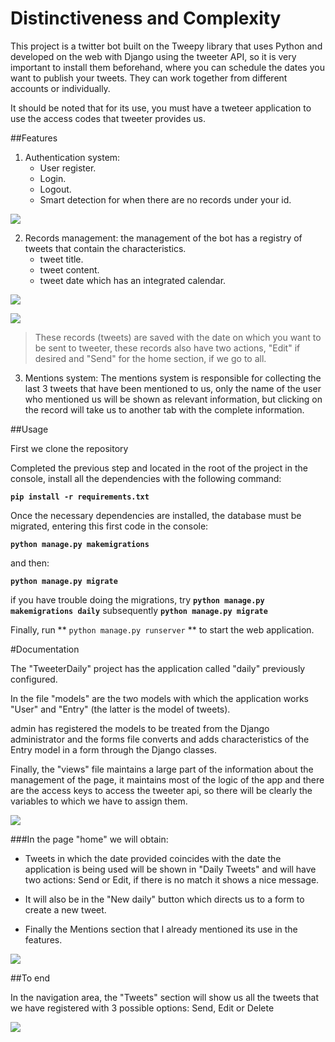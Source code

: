 # Distinctiveness and Complexity

This project is a twitter bot built on the Tweepy library that uses Python and developed on the web with Django using the tweeter API, so it is very important to install them beforehand, where you can schedule the dates you want to publish your tweets. They can work together from different accounts or individually.

It should be noted that for its use, you must have a tweteer application to use the access codes that tweeter provides us.

##Features

1. Authentication system:
	- User register.
	- Login.
	- Logout.
	- Smart detection for when there are no records under your id.
	
![](https://i.imgur.com/AnKHO11.png)

2. Records management: the management of the bot has a registry of tweets that contain the characteristics.
	- tweet title.
	- tweet content.
	- tweet date which has an integrated calendar.
	
![](https://i.imgur.com/OVKrqZN.png)

![](https://i.imgur.com/53z4v5o.png)

> 	These records (tweets) are saved with the date on which you want to be sent to tweeter, these records also have two actions, "Edit" if desired and "Send" for the home section, if we go to all.

3. Mentions system: The mentions system is responsible for collecting the last 3 tweets that have been mentioned to us, only the name of the user who mentioned us will be shown as relevant information, but clicking on the record will take us to another tab with the complete information.

##Usage

First we clone the repository

Completed the previous step and located in the root of the project in the console, install all the dependencies with the following command:

**`pip install -r requirements.txt`**

Once the necessary dependencies are installed, the database must be migrated, entering this first code in the console:

**`python manage.py makemigrations`**

and then:

**`python manage.py migrate`**

if you have trouble doing the migrations, try **`python manage.py makemigrations daily`** subsequently **`python manage.py migrate`**

Finally, run ** `python manage.py runserver` ** to start the web application.

#Documentation

The "TweeterDaily" project has the application called "daily" previously configured.

In the file "models" are the two models with which the application works "User" and "Entry" (the latter is the model of tweets).

admin has registered the models to be treated from the Django administrator and the forms file converts and adds characteristics of the Entry model in a form through the Django classes.

Finally, the "views" file maintains a large part of the information about the management of the page, it maintains most of the logic of the app and there are the access keys to access the tweeter api, so there will be clearly the variables to which we have to assign them.

![](https://i.imgur.com/4634NmJ.png)

###In the page "home" we will obtain:

- Tweets in which the date provided coincides with the date the application is being used will be shown in "Daily Tweets" and will have two actions: Send or Edit, if there is no match it shows a nice message.

- It will also be in the "New daily" button which directs us to a form to create a new tweet.

- Finally the Mentions section that I already mentioned its use in the features.

![](https://i.imgur.com/88fR2YX.png)

##To end

In the navigation area, the "Tweets" section will show us all the tweets that we have registered with 3 possible options: Send, Edit or Delete

![](https://i.imgur.com/7Ded5Lg.png)
